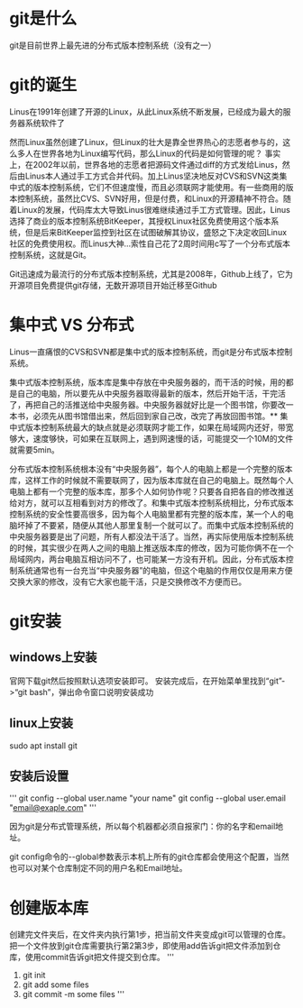 # git是什么
git是目前世界上最先进的分布式版本控制系统（没有之一）
# git的诞生
Linus在1991年创建了开源的Linux，从此Linux系统不断发展，已经成为最大的服务器系统软件了

然而Linux虽然创建了Linux，但Linux的壮大是靠全世界热心的志愿者参与的，这么多人在世界各地为Linux编写代码，那么Linux的代码是如何管理的呢？
事实上，在2002年以前，世界各地的志愿者把源码文件通过diff的方式发给Linus，然后由Linus本人通过手工方式合并代码。加上Linus坚决地反对CVS和SVN这类集中式的版本控制系统，它们不但速度慢，而且必须联网才能使用。有一些商用的版本控制系统，虽然比CVS、SVN好用，但是付费，和Linux的开源精神不符合。随着Linux的发展，代码库太大导致Linus很难继续通过手工方式管理。因此，Linus选择了商业的版本控制系统BitKeeper，其授权Linux社区免费使用这个版本系统，但是后来BitKeeper监控到社区在试图破解其协议，盛怒之下决定收回Linux社区的免费使用权。而Linus大神...索性自己花了2周时间用c写了一个分布式版本控制系统，这就是Git。

Git迅速成为最流行的分布式版本控制系统，尤其是2008年，Github上线了，它为开源项目免费提供git存储，无数开源项目开始迁移至Github

# 集中式 VS 分布式
Linus一直痛恨的CVS和SVN都是集中式的版本控制系统，而git是分布式版本控制系统。

集中式版本控制系统，版本库是集中存放在中央服务器的，而干活的时候，用的都是自己的电脑，所以要先从中央服务器取得最新的版本，然后开始干活，干完活了，再把自己的活推送给中央服务器。中央服务器就好比是一个图书馆，你要改一本书，必须先从图书馆借出来，然后回到家自己改，改完了再放回图书馆。** 集中式版本控制系统最大的缺点就是必须联网才能工作，如果在局域网内还好，带宽够大，速度够快，可如果在互联网上，遇到网速慢的话，可能提交一个10M的文件就需要5min。

分布式版本控制系统根本没有“中央服务器”，每个人的电脑上都是一个完整的版本库，这样工作的时候就不需要联网了，因为版本库就在自己的电脑上。既然每个人电脑上都有一个完整的版本库，那多个人如何协作呢？只要各自把各自的修改推送给对方，就可以互相看到对方的修改了。和集中式版本控制系统相比，分布式版本控制系统的安全性要高很多，因为每个人电脑里都有完整的版本库，某一个人的电脑坏掉了不要紧，随便从其他人那里复制一个就可以了。而集中式版本控制系统的中央服务器要是出了问题，所有人都没法干活了。当然，再实际使用版本控制系统的时候，其实很少在两人之间的电脑上推送版本库的修改，因为可能你俩不在一个局域网内，两台电脑互相访问不了，也可能某一方没有开机。因此，分布式版本控制系统通常也有一台充当“中央服务器”的电脑，但这个电脑的作用仅仅是用来方便交换大家的修改，没有它大家也能干活，只是交换修改不方便而已。

# git安装
## windows上安装
官网下载git然后按照默认选项安装即可。
安装完成后，在开始菜单里找到“git”->“git bash”，弹出命令窗口说明安装成功

## linux上安装
sudo apt install git

## 安装后设置
'''
git config --global user.name "your name"
git config --global user.email "email@exaple.com"
'''

因为git是分布式管理系统，所以每个机器都必须自报家门：你的名字和email地址。

git config命令的--global参数表示本机上所有的git仓库都会使用这个配置，当然也可以对某个仓库制定不同的用户名和Email地址。

# 创建版本库
创建完文件夹后，在文件夹内执行第1步，把当前文件夹变成git可以管理的仓库。
把一个文件放到git仓库需要执行第2第3步，即使用add告诉git把文件添加到仓库，使用commit告诉git把文件提交到仓库。
'''
1. git init
2. git add some files
3. git commit -m some files
'''